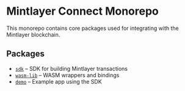 # Mintlayer Connect Monorepo

This monorepo contains core packages used for integrating with the Mintlayer blockchain.

## Packages

- [`sdk`](./packages/sdk) – SDK for building Mintlayer transactions
- [`wasm-lib`](./packages/wasm-lib) – WASM wrappers and bindings
- [`demo`](./demo) – Example app using the SDK
